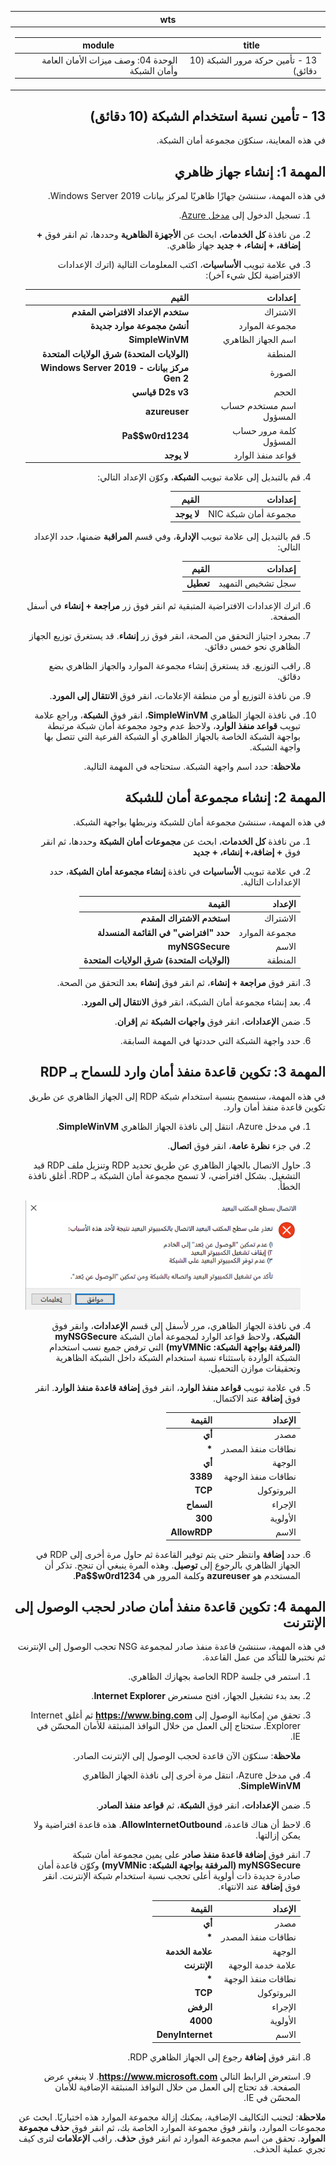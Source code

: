 ﻿<div id="readme" class="Box-body readme blob js-code-block-container p-5 p-xl-6 gist-border-0" dir="rtl">
    <article class="markdown-body entry-content container-lg" itemprop="text"><table>
  <thead>
  <tr>
  <th>wts</th>
  </tr>
  </thead>
  <tbody>
  <tr>
  <td><div><table>
  <thead>
  <tr>
  <th>title</th>
  <th>module</th>
  </tr>
  </thead>
  <tbody>
  <tr>
  <td><div>13 - تأمين حركة مرور الشبكة (10 دقائق)</div></td>
  <td><div>الوحدة 04: وصف ميزات الأمان العامة وأمان الشبكة</div></td>
  </tr>
  </tbody>
</table>
</div></td>
  </tr>
  </tbody>
</table>
       
# 13 - تأمين نسبة استخدام الشبكة (10 دقائق)

في هذه المعاينة، سنكوّن مجموعة أمان الشبكة.

# المهمة 1: إنشاء جهاز ظاهري

في هذه المهمة، سننشئ جهازًا ظاهريًا لمركز بيانات Windows Server 2019. 

1. تسجيل الدخول إلى [مدخل Azure](https://portal.azure.com).

2. من نافذة **كل الخدمات**، ابحث عن **الأجهزة الظاهرية** وحددها، ثم انقر فوق **+ إضافة، + إنشاء، + جديد** جهاز ظاهري.

3. في علامة تبويب **الأساسيات**، اكتب المعلومات التالية (اترك الإعدادات الافتراضية لكل شيء آخر):

    | إعدادات | القيم |
    |  -- | -- |
    | الاشتراك | **ستخدم الإعداد الافتراضي المقدم** |
    | مجموعة الموارد | **أنشئ مجموعة موارد جديدة** |
    | اسم الجهاز الظاهري | **SimpleWinVM** |
    | المنطقة | **(الولايات المتحدة) شرق الولايات المتحدة**|
    | الصورة | **مركز بيانات Windows Server 2019 - Gen 2**|
    | الحجم | **D2s v3 قياسي**|
    | اسم مستخدم حساب المسؤول | **azureuser** |
    | كلمة مرور حساب المسؤول | **Pa$$w0rd1234**|
    | قواعد منفذ الوارد | **لا يوجد**|

4. قم بالتبديل إلى علامة تبويب **الشبكة**، وكوّن الإعداد التالي:

    | إعدادات | القيم |
    | -- | -- |
    | مجموعة أمان شبكة NIC | **لا يوجد**|

5. قم بالتبديل إلى علامة تبويب **الإدارة**، وفي قسم **المراقبة** ضمنها، حدد الإعداد التالي:

    | إعدادات | القيم |
    | -- | -- |
    | سجل تشخيص التمهيد | **تعطيل**|

6. اترك الإعدادات الافتراضية المتبقية ثم انقر فوق زر **مراجعة + إنشاء** في أسفل الصفحة.

7. بمجرد اجتياز التحقق من الصحة، انقر فوق زر **إنشاء**. قد يستغرق توزيع الجهاز الظاهري نحو خمس دقائق.

8. راقب التوزيع. قد يستغرق إنشاء مجموعة الموارد والجهاز الظاهري بضع دقائق. 

9. من نافذة التوزيع أو من منطقة الإعلامات، انقر فوق **الانتقال إلى المورد**. 

10. في نافذة الجهاز الظاهري **SimpleWinVM**، انقر فوق **الشبكة**، وراجع علامة تبويب **قواعد منفذ الوارد**، ولاحظ عدم وجود مجموعة أمان شبكة مرتبطة بواجهة الشبكة الخاصة بالجهاز الظاهري أو الشبكة الفرعية التي تتصل بها واجهة الشبكة.

    **ملاحظة**: حدد اسم واجهة الشبكة. ستحتاجه في المهمة التالية.

# المهمة 2: إنشاء مجموعة أمان للشبكة

في هذه المهمة، سننشئ مجموعة أمان للشبكة ونربطها بواجهة الشبكة.

1. من نافذة **كل الخدمات**، ابحث عن **مجموعات أمان الشبكة** وحددها، ثم انقر فوق **+ إضافة،+ إنشاء، + جديد**

2. في علامة تبويب **الأساسيات** في نافذة **إنشاء مجموعة أمان الشبكة**، حدد الإعدادات التالية.

    | الإعداد | القيمة |
    | -- | -- |
    | الاشتراك | **استخدم الاشتراك المقدم** |
    | مجموعة الموارد | **حدد "افتراضي" في القائمة المنسدلة** |
    | الاسم | **myNSGSecure** |
    | المنطقة | **(الولايات المتحدة) شرق الولايات المتحدة**  |

3. انقر فوق **مراجعة + إنشاء**، ثم انقر فوق **إنشاء** بعد التحقق من الصحة.

4. بعد إنشاء مجموعة أمان الشبكة، انقر فوق **الانتقال إلى المورد**.

5. ضمن **الإعدادات**، انقر فوق **واجهات الشبكة** ثم **إقران**.

6. حدد واجهة الشبكة التي حددتها في المهمة السابقة. 

# المهمة 3: تكوين قاعدة منفذ أمان وارد للسماح بـ RDP

في هذه المهمة، سنسمح بنسبة استخدام شبكة RDP إلى الجهاز الظاهري عن طريق تكوين قاعدة منفذ أمان وارد. 

1. في مدخل Azure، انتقل إلى نافذة الجهاز الظاهري **SimpleWinVM**. 

2. في جزء **نظرة عامة**، انقر فوق **اتصال**.

3. حاول الاتصال بالجهاز الظاهري عن طريق تحديد RDP وتنزيل ملف RDP قيد التشغيل. بشكل افتراضي، لا تسمح مجموعة أمان الشبكة بـ RDP. أغلق نافذة الخطأ. 


    ![لقطة شاشة لرسالة الخطأ التي تفيد فشل اتصال الجهاز الظاهري.](../images/1201.png)

4. في نافذة الجهاز الظاهري، مرر لأسفل إلى قسم **الإعدادات**، وانقر فوق **الشبكة**، ولاحظ قواعد الوارد لمجموعة أمان الشبكة **myNSGSecure (المرفقة بواجهة الشبكة: myVMNic)** التي ترفض جميع نسب استخدام الشبكة الواردة باستثناء نسبة استخدام الشبكة داخل الشبكة الظاهرية وتحقيقات موازن التحميل.

5. في علامة تبويب **قواعد منفذ الوارد**، انقر فوق **إضافة قاعدة منفذ الوارد**. انقر فوق **إضافة** عند الاكتمال. 

    | الإعداد | القيمة |
    | -- | -- |
    | مصدر | **أي**|
    | نطاقات منفذ المصدر | **\*** |
    | الوجهة | **أي** |
    | نطاقات منفذ الوجهة | **3389** |
    | البروتوكول | **TCP** |
    | الإجراء | **السماح** |
    | الأولوية | **300** |
    | الاسم | **AllowRDP** |

6. حدد **إضافة** وانتظر حتى يتم توفير القاعدة ثم حاول مرة أخرى إلى RDP في الجهاز الظاهري بالرجوع إلى **توصيل**. وهذه المرة ينبغي أن تنجح. تذكر أن المستخدم هو **azureuser** وكلمة المرور هي **Pa$$w0rd1234**.

# المهمة 4: تكوين قاعدة منفذ أمان صادر لحجب الوصول إلى الإنترنت

في هذه المهمة، سننشئ قاعدة منفذ صادر لمجموعة NSG تحجب الوصول إلى الإنترنت ثم نختبرها للتأكد من عمل القاعدة.

1. استمر في جلسة RDP الخاصة بجهازك الظاهري. 

2. بعد بدء تشغيل الجهاز، افتح مستعرض **Internet Explorer**. 

3. تحقق من إمكانية الوصول إلى **https://www.bing.com** ثم أغلق Internet Explorer. ستحتاج إلى العمل من خلال النوافذ المنبثقة للأمان المحسّن في IE. 

    **ملاحظة**: سنكوّن الآن قاعدة لحجب الوصول إلى الإنترنت الصادر. 

4. في مدخل Azure، انتقل مرة أخرى إلى نافذة الجهاز الظاهري **SimpleWinVM**. 

5. ضمن **الإعدادات**، انقر فوق **الشبكة**، ثم **قواعد منفذ الصادر**.

6. لاحظ أن هناك قاعدة، **AllowInternetOutbound**. هذه قاعدة افتراضية ولا يمكن إزالتها. 

7. انقر فوق **إضافة قاعدة منفذ صادر** على يمين مجموعة أمان شبكة **myNSGSecure (المرفقة بواجهة الشبكة: myVMNic)** وكوّن قاعدة أمان صادرة جديدة ذات أولوية أعلى تحجب نسبة استخدام شبكة الإنترنت. انقر فوق **إضافة** عند الانتهاء. 

    | الإعداد | القيمة |
    | -- | -- |
    | مصدر | **أي**|
    | نطاقات منفذ المصدر | **\*** |
    | الوجهة | **علامة الخدمة** |
    | علامة خدمة الوجهة | **الإنترنت** |
    | نطاقات منفذ الوجهة | **\*** |
    | البروتوكول | **TCP** |
    | الإجراء | **الرفض** |
    | الأولوية | **4000** |
    | الاسم | **DenyInternet** |

8. انقر فوق **إضافة** رجوع إلى الجهاز الظاهري RDP. 

9. استعرض الرابط التالي **https://www.microsoft.com**. لا ينبغي عرض الصفحة. قد تحتاج إلى العمل من خلال النوافذ المنبثقة الإضافية للأمان المحسّن في IE.  

**ملاحظة**: لتجنب التكاليف الإضافية، يمكنك إزالة مجموعة الموارد هذه اختياريًا. ابحث عن مجموعات الموارد، وانقر فوق مجموعة الموارد الخاصة بك، ثم انقر فوق **حذف مجموعة الموارد**. تحقق من اسم مجموعة الموارد ثم انقر فوق **حذف**. راقب **الإعلامات** لترى كيف تجري عملية الحذف.
